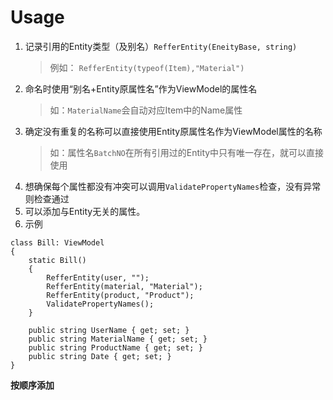 ﻿# Usage
1. 记录引用的Entity类型（及别名）`RefferEntity(EneityBase, string)`
   > 例如：
   > `RefferEntity(typeof(Item),"Material")`
2. 命名时使用“别名+Entity原属性名”作为ViewModel的属性名
   > 如：`MaterialName`会自动对应Item中的Name属性
3. 确定没有重复的名称可以直接使用Entity原属性名作为ViewModel属性的名称
   > 如：属性名`BatchNO`在所有引用过的Entity中只有唯一存在，就可以直接使用
4. 想确保每个属性都没有冲突可以调用`ValidatePropertyNames`检查，没有异常则检查通过
5. 可以添加与Entity无关的属性。
6. 示例
  >
    class Bill: ViewModel
    {
        static Bill()
        {
            RefferEntity(user, "");
            RefferEntity(material, "Material");
            RefferEntity(product, "Product");
            ValidatePropertyNames();
        }

        public string UserName { get; set; }
        public string MaterialName { get; set; }
        public string ProductName { get; set; }
        public string Date { get; set; }
    }

__按顺序添加__
